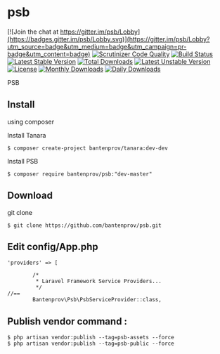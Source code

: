 # psb

[![Join the chat at https://gitter.im/psb/Lobby](https://badges.gitter.im/psb/Lobby.svg)](https://gitter.im/psb/Lobby?utm_source=badge&utm_medium=badge&utm_campaign=pr-badge&utm_content=badge)
[![Scrutinizer Code Quality](https://scrutinizer-ci.com/g/bantenprov/psb/badges/quality-score.png?b=master)](https://scrutinizer-ci.com/g/bantenprov/psb/?branch=master)
[![Build Status](https://scrutinizer-ci.com/g/bantenprov/psb/badges/build.png?b=master)](https://scrutinizer-ci.com/g/bantenprov/psb/build-status/master)
[![Latest Stable Version](https://poser.pugx.org/bantenprov/psb/v/stable)](https://packagist.org/packages/bantenprov/psb)
[![Total Downloads](https://poser.pugx.org/bantenprov/psb/downloads)](https://packagist.org/packages/bantenprov/psb)
[![Latest Unstable Version](https://poser.pugx.org/bantenprov/psb/v/unstable)](https://packagist.org/packages/bantenprov/psb)
[![License](https://poser.pugx.org/bantenprov/psb/license)](https://packagist.org/packages/bantenprov/psb)
[![Monthly Downloads](https://poser.pugx.org/bantenprov/psb/d/monthly)](https://packagist.org/packages/bantenprov/psb)
[![Daily Downloads](https://poser.pugx.org/bantenprov/psb/d/daily)](https://packagist.org/packages/bantenprov/psb)

PSB

## Install
using composer

Install Tanara
~~~
$ composer create-project bantenprov/tanara:dev-dev
~~~

Install PSB
~~~
$ composer require bantenprov/psb:"dev-master"
~~~

## Download
git clone
~~~
$ git clone https://github.com/bantenprov/psb.git
~~~

## Edit config/App.php
~~~
'providers' => [

        /*
         * Laravel Framework Service Providers...
         */
//==
        Bantenprov\Psb\PsbServiceProvider::class,
~~~

## Publish vendor command :
~~~
$ php artisan vendor:publish --tag=psb-assets --force
$ php artisan vendor:publish --tag=psb-public --force
~~~
